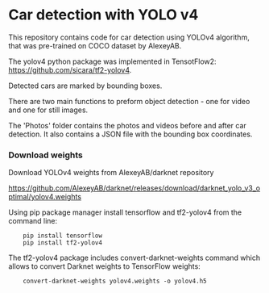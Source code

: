 # Car detection with YOLO v4
This repository contains code for car detection using YOLOv4 algorithm, that was pre-trained on COCO dataset by AlexeyAB.

The yolov4 python package was implemented in TensotFlow2: https://github.com/sicara/tf2-yolov4.

Detected cars are marked by bounding boxes.

There are two main functions to preform object detection - one for video and one for still images.

The 'Photos' folder contains the photos and videos before and after car detection. It also contains a JSON file with the bounding box coordinates.




### Download weights

Download YOLOv4 weights from AlexeyAB/darknet repository 


https://github.com/AlexeyAB/darknet/releases/download/darknet_yolo_v3_optimal/yolov4.weights

Using pip package manager install tensorflow and tf2-yolov4 from the command line:

        pip install tensorflow
        pip install tf2-yolov4

The tf2-yolov4 package includes convert-darknet-weights command which allows to convert Darknet weights to TensorFlow weights:

        convert-darknet-weights yolov4.weights -o yolov4.h5
